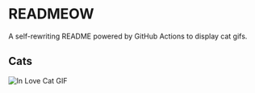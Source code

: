# READMEOW

A self-rewriting README powered by GitHub Actions to display cat gifs.

## Cats

![In Love Cat GIF](https://media2.giphy.com/media/MDJ9IbxxvDUQM/200.gif?cid=9acd02da9bzcnpjg3bd3pltovihfjuop349dbnsw7zisbm6y&ep=v1_gifs_search&rid=200.gif&ct=g)
